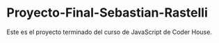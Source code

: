 # Proyecto-Final-Sebastian-Rastelli
Este es el proyecto terminado del curso de JavaScript de Coder House.
